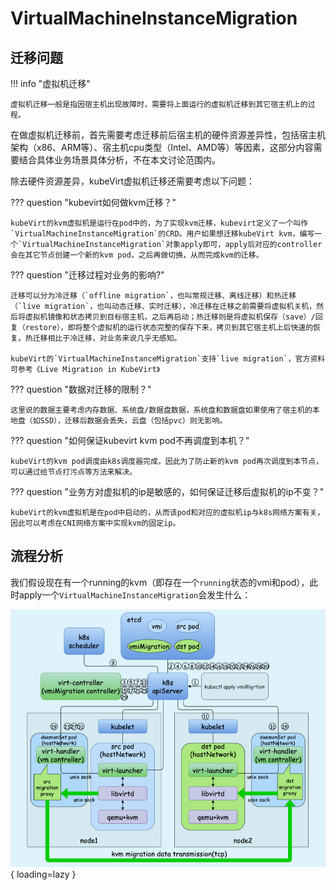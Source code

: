 # VirtualMachineInstanceMigration

## 迁移问题

!!! info "虚拟机迁移"

    虚拟机迁移一般是指因宿主机出现故障时，需要将上面运行的虚拟机迁移到其它宿主机上的过程。

在做虚拟机迁移前，首先需要考虑迁移前后宿主机的硬件资源差异性，包括宿主机架构（x86、ARM等）、宿主机cpu类型（Intel、AMD等）等因素，这部分内容需要结合具体业务场景具体分析，不在本文讨论范围内。

除去硬件资源差异，kubeVirt虚拟机迁移还需要考虑以下问题：

??? question "kubevirt如何做kvm迁移？"

    kubeVirt的kvm虚拟机是运行在pod中的，为了实现kvm迁移，kubevirt定义了一个叫作`VirtualMachineInstanceMigration`的CRD。用户如果想迁移kubeVirt kvm，编写一个`VirtualMachineInstanceMigration`对象apply即可，apply后对应的controller会在其它节点创建一个新的kvm pod，之后再做切换，从而完成kvm的迁移。

??? question "迁移过程对业务的影响?"

    迁移可以分为冷迁移（`offline migration`，也叫常规迁移、离线迁移）和热迁移（`live migration`，也叫动态迁移、实时迁移），冷迁移在迁移之前需要将虚拟机关机，然后将虚拟机镜像和状态拷贝到目标宿主机，之后再启动；热迁移则是将虚拟机保存（save）/回复（restore），即将整个虚拟机的运行状态完整的保存下来，拷贝到其它宿主机上后快速的恢复。热迁移相比于冷迁移，对业务来说几乎无感知。

    kubeVirt的`VirtualMachineInstanceMigration`支持`live migration`，官方资料可参考《Live Migration in KubeVirt》

??? question "数据对迁移的限制？"

    这里说的数据主要考虑内存数据、系统盘/数据盘数据，系统盘和数据盘如果使用了宿主机的本地盘（如SSD），迁移后数据会丢失，云盘（包括pvc）则无影响。

??? question "如何保证kubevirt kvm pod不再调度到本机？"

    kubeVirt的kvm pod调度由k8s调度器完成，因此为了防止新的kvm pod再次调度到本节点，可以通过给节点打污点等方法来解决。

??? question "业务方对虚拟机的ip是敏感的，如何保证迁移后虚拟机的ip不变？"

    kubeVirt的kvm虚拟机是在pod中启动的，从而该pod和对应的虚拟机ip与k8s网络方案有关，因此可以考虑在CNI网络方案中实现kvm的固定ip。

## 流程分析

我们假设现在有一个running的kvm（即存在一个`running`状态的vmi和pod），此时apply一个`VirtualMachineInstanceMigration`会发生什么：

![](../../assets/images/vm-migration-flow.png){ loading=lazy }
